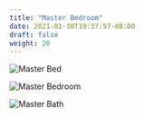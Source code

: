 ```yaml
---
title: "Master Bedroom"
date: 2021-01-30T19:37:57-08:00
draft: false
weight: 20 
---
```


<img
  class="photo"
  src="/wom/static/photos/ds_bed.jpg"
  alt="Master Bed" />

<img
  class="photo"
  src="/wom/static/photos/ds_bedroom.jpg"
  alt="Master Bedroom" />

<img
  class="photo"
  src="/wom/static/photos/ds_bath.jpg"
  alt="Master Bath" />
